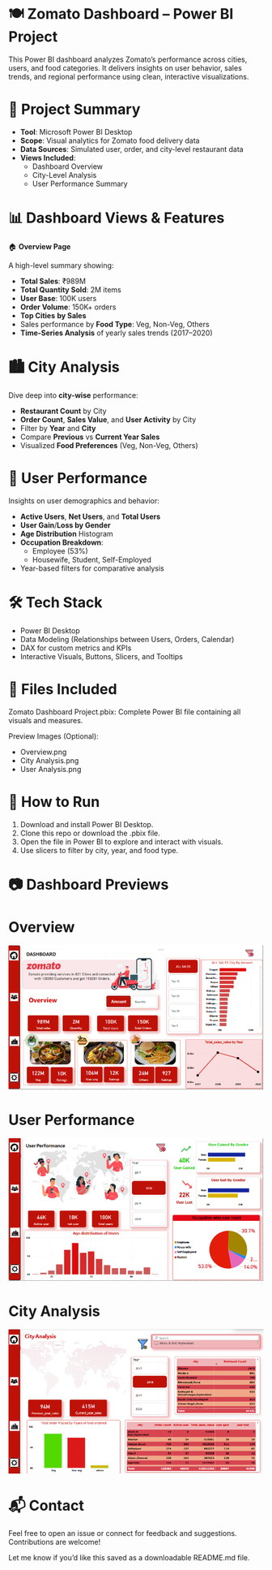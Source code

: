 # 🍽️ Zomato Dashboard – Power BI Project
This Power BI dashboard analyzes Zomato’s performance across cities, users, and food categories. It delivers insights on user behavior, sales trends, and regional performance using clean, interactive visualizations.

# 📌 Project Summary
* **Tool**: Microsoft Power BI Desktop
* **Scope**: Visual analytics for Zomato food delivery data
* **Data Sources**: Simulated user, order, and city-level restaurant data
* **Views Included**:
     * Dashboard Overview
     * City-Level Analysis
     * User Performance Summary

# 📊 Dashboard Views & Features
 🏠 **Overview Page**
 
A high-level summary showing:
* **Total Sales**: ₹989M
* **Total Quantity Sold**: 2M items
* **User Base**: 100K users
* **Order Volume**: 150K+ orders
* **Top Cities** **by Sales**
* Sales performance by **Food Type**: Veg, Non-Veg, Others
* **Time-Series Analysis** of yearly sales trends (2017–2020)

 # 🏙️ City Analysis 
 
Dive deep into **city-wise** performance:
* **Restaurant Count** by City
* **Order Count**, **Sales Value**, and **User Activity** by City
* Filter by **Year** and **City**
* Compare **Previous** vs **Current Year Sales**
* Visualized **Food Preferences** (Veg, Non-Veg, Others)


# 👤 User Performance

Insights on user demographics and behavior:
* **Active Users**, **Net Users**, and **Total Users**
* **User Gain**/**Loss by Gender**
* **Age Distribution** Histogram
* **Occupation Breakdown**:
    * Employee (53%)
    * Housewife, Student, Self-Employed
* Year-based filters for comparative analysis

# 🛠 Tech Stack
* Power BI Desktop
* Data Modeling (Relationships between Users, Orders, Calendar)
* DAX for custom metrics and KPIs
* Interactive Visuals, Buttons, Slicers, and Tooltips

# 📁 Files Included
Zomato Dashboard Project.pbix: Complete Power BI file containing all visuals and measures.

Preview Images (Optional):
*   Overview.png
*   City Analysis.png
*   User Analysis.png
# 🚀 How to Run
1. Download and install Power BI Desktop.
2. Clone this repo or download the .pbix file.
3. Open the file in Power BI to explore and interact with visuals.
4. Use slicers to filter by city, year, and food type.

# 📷 Dashboard Previews

# Overview
![image alt](https://github.com/jha22sumit/Zomato-powerBI-Dashboard/blob/cc32deeedbfa6de195ab74b003e09352152de5e6/Overview.png)
# User Performance
 ![image alt](https://github.com/jha22sumit/Zomato-powerBI-Dashboard/blob/1cf722201e46ac1a39f028d7b56e79614f4c6819/User%20Analysis.png)



 # City Analysis
![image alt](https://github.com/jha22sumit/Zomato-powerBI-Dashboard/blob/c41f83d4df2a3ba71a8d069ac3c1528bb9ec544c/City%20Analysis.png)






# 📬 Contact
Feel free to open an issue or connect for feedback and suggestions. Contributions are welcome!

Let me know if you’d like this saved as a downloadable README.md file.









